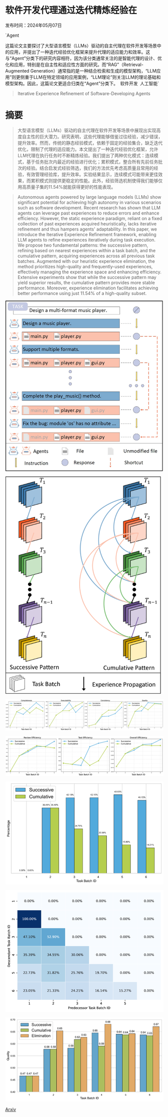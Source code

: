 # 软件开发代理通过迭代精炼经验在

发布时间：2024年05月07日

`Agent

这篇论文主要探讨了大型语言模型（LLMs）驱动的自主代理在软件开发等场景中的应用，并提出了一种迭代经验优化框架来提升代理的适应能力和效率。这与“Agent”分类下的研究内容相符，因为该分类通常关注的是智能代理的设计、优化和应用，特别是在自主性和适应性方面的研究。而“RAG”（Retrieval-Augmented Generation）通常指的是一种结合检索和生成的模型架构，“LLM应用”则更侧重于LLM在特定领域的应用案例，“LLM理论”则关注LLM的理论基础和模型架构。因此，这篇论文更适合归类在“Agent”分类下。` `软件开发` `人工智能`

> Iterative Experience Refinement of Software-Developing Agents

# 摘要

> 大型语言模型（LLMs）驱动的自主代理在软件开发等场景中展现出实现高度自主性的巨大潜力。研究表明，这些代理能够借鉴过往经验，减少错误，提升效率。然而，传统的静态经验模式，依赖于固定的经验集合，缺乏迭代优化，限制了代理的适应能力。本文提出了一种迭代经验优化框架，允许LLM代理在执行任务时不断精炼经验。我们提出了两种优化模式：连续模式，基于任务批次内最近的经验进行优化；累积模式，整合所有先前任务批次的经验。结合启发式经验筛选，我们的方法优先考虑高质量且常用的经验，有效管理经验库，提升效率。实验结果显示，连续模式可能带来更佳效果，而累积模式则提供更稳定的性能。此外，经验筛选机制使得我们能够仅用高质量子集的11.54%就能获得更好的性能表现。

> Autonomous agents powered by large language models (LLMs) show significant potential for achieving high autonomy in various scenarios such as software development. Recent research has shown that LLM agents can leverage past experiences to reduce errors and enhance efficiency. However, the static experience paradigm, reliant on a fixed collection of past experiences acquired heuristically, lacks iterative refinement and thus hampers agents' adaptability. In this paper, we introduce the Iterative Experience Refinement framework, enabling LLM agents to refine experiences iteratively during task execution. We propose two fundamental patterns: the successive pattern, refining based on nearest experiences within a task batch, and the cumulative pattern, acquiring experiences across all previous task batches. Augmented with our heuristic experience elimination, the method prioritizes high-quality and frequently-used experiences, effectively managing the experience space and enhancing efficiency. Extensive experiments show that while the successive pattern may yield superior results, the cumulative pattern provides more stable performance. Moreover, experience elimination facilitates achieving better performance using just 11.54% of a high-quality subset.

![软件开发代理通过迭代精炼经验在](../../../paper_images/2405.04219/chain.jpg)

![软件开发代理通过迭代精炼经验在](../../../paper_images/2405.04219/x1.png)

![软件开发代理通过迭代精炼经验在](../../../paper_images/2405.04219/x2.png)

![软件开发代理通过迭代精炼经验在](../../../paper_images/2405.04219/x3.png)

![软件开发代理通过迭代精炼经验在](../../../paper_images/2405.04219/x4.png)

![软件开发代理通过迭代精炼经验在](../../../paper_images/2405.04219/x5.png)

![软件开发代理通过迭代精炼经验在](../../../paper_images/2405.04219/x6.png)

[Arxiv](https://arxiv.org/abs/2405.04219)